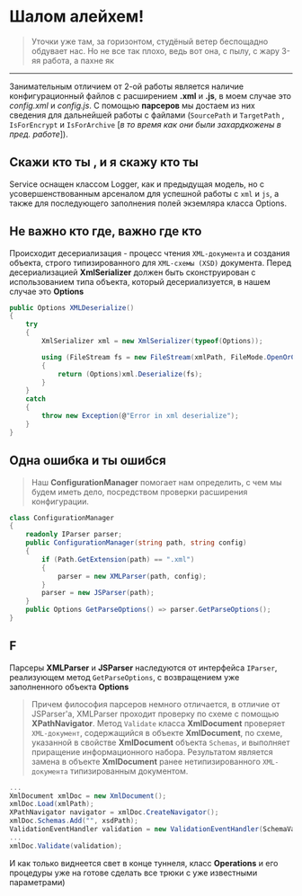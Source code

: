 **Шалом алейхем!**
=====

>Уточки уже там, за горизонтом, студёный ветер беспощадно обдувает нас.
>Но не все так плохо, ведь вот она, с пылу, с жару 3-яя работа, а пахне як

-----

Занимательным отличием от 2-ой работы является наличие конфигурационный файлов c расширением **.xml** и **.js**, в моем случае это *config.xml* и *config.js*.
С помощью **парсеров** мы достаем из них сведения для дальнейшей работы с файлами (`SourcePath` и `TargetPath` , `IsForEncrypt` и `IsForArchive` [*в то время как они были захардкожены в пред. работе*]).

Скажи кто ты , и я скажу кто ты
-----

Service оснащен классом Logger, как и предыдущая модель, но с усовершенствованным арсеналом для успешной работы с `xml` и `js`, а также для последующего заполнения полей экземляра класса Options.

Не важно кто где, важно где кто
-----

Происходит десериализация - процесс чтения `XML-документа` и создания объекта, строго типизированного для `XML-схемы (XSD)` документа.
Перед десериализацией **XmlSerializer** должен быть сконструирован с использованием типа объекта, который десериализуется, в нашем случае это **Options**
```cs
public Options XMLDeserialize()
{
    try
    {
        XmlSerializer xml = new XmlSerializer(typeof(Options));

        using (FileStream fs = new FileStream(xmlPath, FileMode.OpenOrCreate))
        {
            return (Options)xml.Deserialize(fs);
        }                
    }
    catch
    {
        throw new Exception(@"Error in xml deserialize");
    }
}
```
Одна ошибка и ты ошибся
-----

> Наш **ConfigurationManager** помогает нам определить, с чем мы будем иметь дело, посредством проверки расширения конфигурации.
```cs
class ConfigurationManager
{
    readonly IParser parser;
    public ConfigurationManager(string path, string config)
    {
        if (Path.GetExtension(path) == ".xml")
        {
            parser = new XMLParser(path, config);
        }            
        parser = new JSParser(path);                        
    }
    public Options GetParseOptions() => parser.GetParseOptions();
}
```
F
-----

Парсеры **XMLParser** и **JSParser** наследуются от интерфейса `IParser`, реализующем метод `GetParseOptions`, с возвращением уже заполненного объекта **Options**
>Причем философия парсеров немного отличается, в отличие от JSParser'а, XMLParser проходит проверку по схеме с помощью **XPathNavigator**. Метод `Validate` класса **XmlDocument** проверяет `XML-документ`, содержащийся в объекте **XmlDocument**, по схеме, указанной в свойстве **XmlDocument** объекта `Schemas`, и выполняет приращение информационного набора. Результатом является замена в объекте **XmlDocument** ранее нетипизированного `XML-документа` типизированным документом.
```cs
...
XmlDocument xmlDoc = new XmlDocument();
xmlDoc.Load(xmlPath);
XPathNavigator navigator = xmlDoc.CreateNavigator();
xmlDoc.Schemas.Add("", xsdPath);
ValidationEventHandler validation = new ValidationEventHandler(SchemaValidationHandler);
...
xmlDoc.Validate(validation);
```
И как только виднеется свет в конце туннеля, класс **Operations** и его процедуры уже на готове сделать все трюки с уже известными параметрами)

